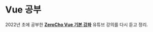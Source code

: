 # Vue 공부

2022년 초에 공부한 [**ZeroCho Vue 기본 강좌**](https://www.youtube.com/watch?v=TIHluPn05VY&list=PLcqDmjxt30RsdnPeU0ogHFMoggSQ_d7ao) 유튜브 강의를 다시 듣고 정리.

<br>